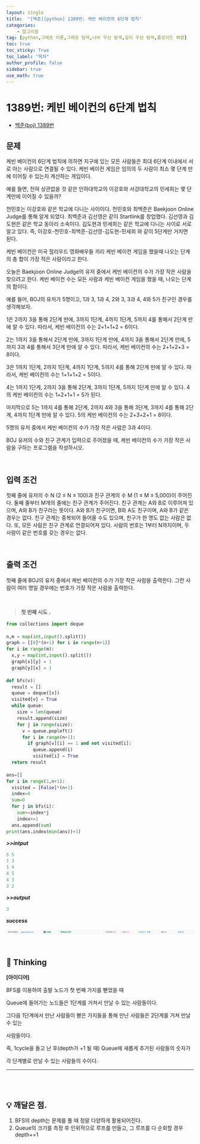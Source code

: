 ```yaml
---
layout: single
title:  "[백준][python] 1389번: 케빈 베이컨의 6단계 법칙"
categories: 
    - 알고리즘
tag: [python,그래프 이론,그래프 탐색,너비 우선 탐색,깊이 우선 탐색,플로이드 와샬]
toc: true
toc_sticky: True
toc_label: "목차"
author_profile: false
sidebar: true
use_math: true
---
```


# 1389번: 케빈 베이컨의 6단계 법칙

* [백준(boj) 1389번](https://www.acmicpc.net/problem/1389)



## 문제

케빈 베이컨의 6단계 법칙에 의하면 지구에 있는 모든 사람들은 최대 6단계 이내에서 서로 아는 사람으로 연결될 수 있다. 케빈 베이컨 게임은 임의의 두 사람이 최소 몇 단계 만에 이어질 수 있는지 계산하는 게임이다.

예를 들면, 전혀 상관없을 것 같은 인하대학교의 이강호와 서강대학교의 민세희는 몇 단계만에 이어질 수 있을까?

천민호는 이강호와 같은 학교에 다니는 사이이다. 천민호와 최백준은 Baekjoon Online Judge를 통해 알게 되었다. 최백준과 김선영은 같이 Startlink를 창업했다. 김선영과 김도현은 같은 학교 동아리 소속이다. 김도현과 민세희는 같은 학교에 다니는 사이로 서로 알고 있다. 즉, 이강호-천민호-최백준-김선영-김도현-민세희 와 같이 5단계만 거치면 된다.

케빈 베이컨은 미국 헐리우드 영화배우들 끼리 케빈 베이컨 게임을 했을때 나오는 단계의 총 합이 가장 적은 사람이라고 한다.

오늘은 Baekjoon Online Judge의 유저 중에서 케빈 베이컨의 수가 가장 작은 사람을 찾으려고 한다. 케빈 베이컨 수는 모든 사람과 케빈 베이컨 게임을 했을 때, 나오는 단계의 합이다.

예를 들어, BOJ의 유저가 5명이고, 1과 3, 1과 4, 2와 3, 3과 4, 4와 5가 친구인 경우를 생각해보자.

1은 2까지 3을 통해 2단계 만에, 3까지 1단계, 4까지 1단계, 5까지 4를 통해서 2단계 만에 알 수 있다. 따라서, 케빈 베이컨의 수는 2+1+1+2 = 6이다.

2는 1까지 3을 통해서 2단계 만에, 3까지 1단계 만에, 4까지 3을 통해서 2단계 만에, 5까지 3과 4를 통해서 3단계 만에 알 수 있다. 따라서, 케빈 베이컨의 수는 2+1+2+3 = 8이다.

3은 1까지 1단계, 2까지 1단계, 4까지 1단계, 5까지 4를 통해 2단계 만에 알 수 있다. 따라서, 케빈 베이컨의 수는 1+1+1+2 = 5이다.

4는 1까지 1단계, 2까지 3을 통해 2단계, 3까지 1단계, 5까지 1단계 만에 알 수 있다. 4의 케빈 베이컨의 수는 1+2+1+1 = 5가 된다.

마지막으로 5는 1까지 4를 통해 2단계, 2까지 4와 3을 통해 3단계, 3까지 4를 통해 2단계, 4까지 1단계 만에 알 수 있다. 5의 케빈 베이컨의 수는 2+3+2+1 = 8이다.

5명의 유저 중에서 케빈 베이컨의 수가 가장 작은 사람은 3과 4이다.

BOJ 유저의 수와 친구 관계가 입력으로 주어졌을 때, 케빈 베이컨의 수가 가장 작은 사람을 구하는 프로그램을 작성하시오.

<br/>

## 입력 조건

첫째 줄에 유저의 수 N (2 ≤ N ≤ 100)과 친구 관계의 수 M (1 ≤ M ≤ 5,000)이 주어진다. 둘째 줄부터 M개의 줄에는 친구 관계가 주어진다. 친구 관계는 A와 B로 이루어져 있으며, A와 B가 친구라는 뜻이다. A와 B가 친구이면, B와 A도 친구이며, A와 B가 같은 경우는 없다. 친구 관계는 중복되어 들어올 수도 있으며, 친구가 한 명도 없는 사람은 없다. 또, 모든 사람은 친구 관계로 연결되어져 있다. 사람의 번호는 1부터 N까지이며, 두 사람이 같은 번호를 갖는 경우는 없다.

<br/>

## 출력 조건

첫째 줄에 BOJ의 유저 중에서 케빈 베이컨의 수가 가장 작은 사람을 출력한다. 그런 사람이 여러 명일 경우에는 번호가 가장 작은 사람을 출력한다.

<br/>

> **첫 번째 시도 .**

```python
from collections import deque

n,m = map(int,input().split())
graph = [[0]*(n+1) for i in range(n+1)]
for i in range(m):
  x,y = map(int,input().split())
  graph[x][y] = 1
  graph[y][x] = 1

def bfs(v):
  result = []
  queue = deque([v])
  visited[v] = True
  while queue:
    size = len(queue)
    result.append(size)
    for j in range(size):
      v = queue.popleft()
      for i in range(n+1):
        if graph[v][i] == 1 and not visited[i]:
          queue.append(i)
          visited[i] = True
  return result

ans=[]
for i in range(1,n+1):
  visited = [False]*(n+1)
  index=0
  sum=0
  for j in bfs(i):
    sum+=index*j
    index+=1 
  ans.append(sum)
print(ans.index(min(ans))+1)
```

 ***>>intput***

```python
5 5
1 3
1 4
4 5
4 3
3 2
```

 ***>>output***

```python
3
```

 ***success***

![image-20220302215925046]({{geunskoo.github.io}}/../images/2022-03-02-boj-1389/image-20220302215925046.png)

<br/>

## 🌝 Thinking

**[아이디어]**

BFS를 이용하여 출발 노드가 첫 번째 가지를 뻗었을 때

Queue에 들어가는 노드들은 1단계를 거쳐서 만날 수 있는 사람들이다.

그다음 1단계에서 만난 사람들이 뻗은 가지들을 통해 만난 사람들은 2단계를 거쳐 만날 수 있는

사람들이다.

즉, 1cycle을 돌고 난 후(depth가 +1 될 때) Queue에 새롭게 추가된 사람들의 숫자가

각 단계별로 만날 수 있는 사람들의 수이다. 

***

<br/>

<br/>

## 💡 깨달은 점.

1. BFS의 depth는 문제를 풀 때 정말 다양하게 활용되어진다. 
2. Queue의 크기를 측정 후 인위적으로 루프를 만들고, 그 루프를 다 순회할 경우 depth+=1
